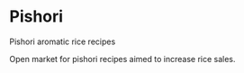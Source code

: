 # Pishori
Pishori aromatic rice recipes

Open market for pishori recipes aimed to increase rice sales.

